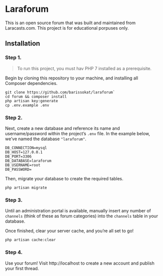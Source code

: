 # Laraforum

This is an open source forum that was built and maintained from Laracasts.com. This project is for educational porpuses only.

## Installation

### Step 1.
> To run this project, you must hav PHP 7 installed as a prerequisite.

Begin by cloning this repository to your machine, and installing all Composer dependencies.

 	git clone https://github.com/barissokat/laraforum`
    cd forum && composer install
    php artisan key:generate
    cp .env.example .env

### Step 2.
Next, create a new database and reference its name and username/password within the project’s `.env` file. In the example below, we’ve named the database `"laraforum"`.

    DB_CONNECTION=mysql
    DB_HOST=127.0.0.1
    DB_PORT=3306
    DB_DATABASE=laraforum
    DB_USERNAME=root
    DB_PASSWORD=

Then, migrate your database to create the required tables.

    php artisan migrate


### Step 3.
Until an administration portal is available, manually insert any number of `channels` (think of these as forum categories) into the `channels` table in your database.

Once finished, clear your server cache, and you’re all set to go!

    php artisan cache:clear

### Step 4.
Use your forum! Visit http://localhost to create a new account and publish your first thread.
